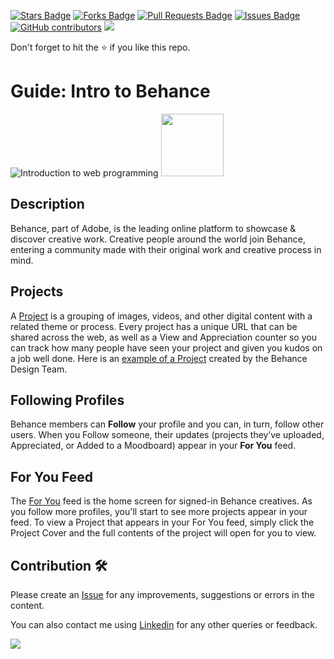 <a href="https://github.com/drshahizan/software-engineering/stargazers"><img src="https://img.shields.io/github/stars/drshahizan/software-engineering" alt="Stars Badge"/></a>
<a href="https://github.com/drshahizan/software-engineering/network/members"><img src="https://img.shields.io/github/forks/drshahizan/software-engineering" alt="Forks Badge"/></a>
<a href="https://github.com/drshahizan/software-engineering/pulls"><img src="https://img.shields.io/github/issues-pr/drshahizan/software-engineering" alt="Pull Requests Badge"/></a>
<a href="https://github.com/drshahizan/software-engineering"><img src="https://img.shields.io/github/issues/drshahizan/software-engineering" alt="Issues Badge"/></a>
<a href="https://github.com/drshahizan/software-engineering/graphs/contributors"><img alt="GitHub contributors" src="https://img.shields.io/github/contributors/drshahizan/software-engineering?color=2b9348"></a>
![](https://visitor-badge.glitch.me/badge?page_id=drshahizan/software-engineering)

Don't forget to hit the :star: if you like this repo.

# Guide: Intro to Behance

![Introduction to web programming](https://help.behance.net/hc/article_attachments/7476408127899/Screen_Shot_2022-07-20_at_12.20.50_PM.png)
<a href="https://help.behance.net/hc/article_attachments/7476408127899/Screen_Shot_2022-07-20_at_12.20.50_PM.png"><img src="https://help.behance.net/hc/article_attachments/7476408127899/Screen_Shot_2022-07-20_at_12.20.50_PM.png" width="100px"></a>

## Description
Behance, part of Adobe, is the leading online platform to showcase & discover creative work. Creative people around the world join Behance, entering a community made with their original work and creative process in mind.

## Projects
A [Project](https://help.behance.net/hc/en-us/articles/204483644-What-is-a-Project-) is a grouping of images, videos, and other digital content with a related theme or process. Every project has a unique URL that can be shared across the web, as well as a View and Appreciation counter so you can track how many people have seen your project and given you kudos on a job well done. Here is an [example of a Project](https://www.behance.net/gallery/60441657/Behance-Year-in-Review-2017-Our-10-Year-Anniversary) created by the Behance Design Team.

## Following Profiles
Behance members can **Follow** your profile and you can, in turn, follow other users. When you Follow someone, their updates (projects they’ve uploaded, Appreciated, or Added to a Moodboard) appear in your **For You** feed.

## For You Feed
The [For You](https://help.behance.net/hc/en-us/articles/204484454-What-is-the-For-You-feed-) feed is the home screen for signed-in Behance creatives. As you follow more profiles, you'll start to see more projects appear in your feed. To view a Project that appears in your For You feed, simply click the Project Cover and the full contents of the project will open for you to view.

## Contribution 🛠️
Please create an [Issue](https://github.com/drshahizan/software-engineering/issues) for any improvements, suggestions or errors in the content.

You can also contact me using [Linkedin](https://www.linkedin.com/in/drshahizan/) for any other queries or feedback.

![](https://visitor-badge.glitch.me/badge?page_id=drshahizan)

